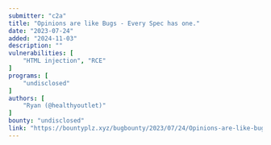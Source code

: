 ```yaml
---
submitter: "c2a"
title: "Opinions are like Bugs - Every Spec has one."
date: "2023-07-24"
added: "2024-11-03"
description: ""
vulnerabilities: [
    "HTML injection", "RCE"
]
programs: [
    "undisclosed"
]
authors: [
    "Ryan (@healthyoutlet)"
]
bounty: "undisclosed"
link: "https://bountyplz.xyz/bugbounty/2023/07/24/Opinions-are-like-bugs.html"
---
```




